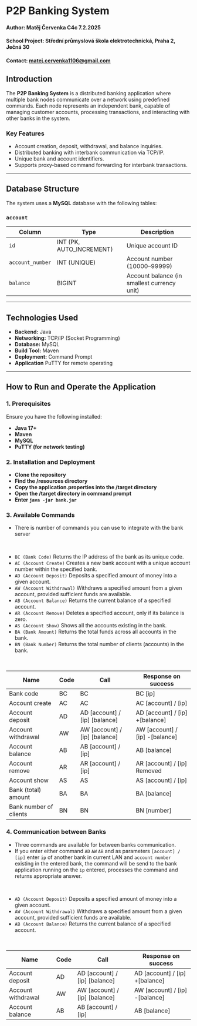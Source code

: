 # P2P Banking System

#### Author: Matěj Červenka C4c 7.2.2025
#### School Project: Střední průmyslová škola elektrotechnická, Praha 2, Ječná 30
#### Contact: matej.cervenka1106@gmail.com

## Introduction
The **P2P Banking System** is a distributed banking application where multiple bank nodes communicate over a network using predefined commands. Each node represents an independent bank, capable of managing customer accounts, processing transactions, and interacting with other banks in the system.

### Key Features
- Account creation, deposit, withdrawal, and balance inquiries.
- Distributed banking with interbank communication via TCP/IP.
- Unique bank and account identifiers.
- Supports proxy-based command forwarding for interbank transactions.

---

## Database Structure
The system uses a **MySQL** database with the following tables:

### `account`
| Column         | Type        | Description                             |
|---------------|------------|-----------------------------------------|
| `id`         | INT (PK, AUTO_INCREMENT) | Unique account ID |
| `account_number` | INT (UNIQUE) | Account number (10000–99999) |
| `balance` | BIGINT | Account balance (in smallest currency unit) |

---

## Technologies Used
- **Backend:** Java
- **Networking:** TCP/IP (Socket Programming)
- **Database:** MySQL
- **Build Tool:** Maven
- **Deployment:** Command Prompt
- **Application** PuTTY for remote operating

---

## How to Run and Operate the Application

### 1. Prerequisites
Ensure you have the following installed:
- **Java 17+**
- **Maven**
- **MySQL**
- **PuTTY (for network testing)**

### 2. Installation and Deployment
- **Clone the repository**
- **Find the /resources directory**
- **Copy the application.properties into the /target directory**
- **Open the /target directory in command prompt**
- **Enter ```java -jar bank.jar```**

### 3. Available Commands
- There is number of commands you can use to integrate with the bank server
  
<br>

- `BC (Bank Code)`  Returns the IP address of the bank as its unique code.
- `AC (Account Create)`  Creates a new bank account with a unique account number within the specified bank.
- `AD (Account Deposit)`  Deposits a specified amount of money into a given account.
- `AW (Account Withdrawal)`  Withdraws a specified amount from a given account, provided sufficient funds are available.
- `AB (Account Balance)`  Returns the current balance of a specified account.
- `AR (Account Remove)`  Deletes a specified account, only if its balance is zero.
- `AS (Account Show)`  Shows all the accounts existing in the bank.
- `BA (Bank Amount)`  Returns the total funds across all accounts in the bank.
- `BN (Bank Number)`  Returns the total number of clients (accounts) in the bank.

<br>

| Name                     | Code | Call                            | Response on success                            |
|--------------------------|------|---------------------------------|------------------------------------------------|
| Bank code                | BC   | BC                              | BC  [ip]                                       |
| Account create           | AC   | AC                              | AC  [account] / [ip]                           |
| Account deposit          | AD   | AD  [account] / [ip] [balance]  | AD  [account] / [ip]  +[balance]               |
| Account withdrawal       | AW   | AW  [account] / [ip] [balance]  | AW  [account] / [ip]  -[balance]               |
| Account balance          | AB   | AB  [account] / [ip]            | AB  [balance]                                  |
| Account remove           | AR   | AR  [account] / [ip]            | AR  [account] / [ip]   Removed                 |
| Account show             | AS   | AS                              | AS  [account] / [ip]    ||    [account] / [ip] |
| Bank (total) amount      | BA   | BA                              | BA  [balance]                                  |
| Bank number of clients   | BN   | BN                              | BN  [number]                                   |


### 4. Communication between Banks
- Three commands are available for between banks communication.
- If you enter either command `AD` `AW` `AB` and as parameters `[account] / [ip]` enter `ip` of another bank in current LAN and `account number` existing in the entered bank,
  the command will be send to the bank application running on the `ip` entered, processes the command and returns appropriate answer.

<br>

- `AD (Account Deposit)`  Deposits a specified amount of money into a given account.
- `AW (Account Withdrawal)`  Withdraws a specified amount from a given account, provided sufficient funds are available.
- `AB (Account Balance)`  Returns the current balance of a specified account.

<br>

| Name                     | Code | Call                            | Response on success                            |
|--------------------------|------|---------------------------------|------------------------------------------------|
| Account deposit          | AD   | AD  [account] / [ip] [balance]  | AD  [account] / [ip]  +[balance]               |
| Account withdrawal       | AW   | AW  [account] / [ip] [balance]  | AW  [account] / [ip]  -[balance]               |
| Account balance          | AB   | AB  [account] / [ip]            | AB  [balance]                                  |
